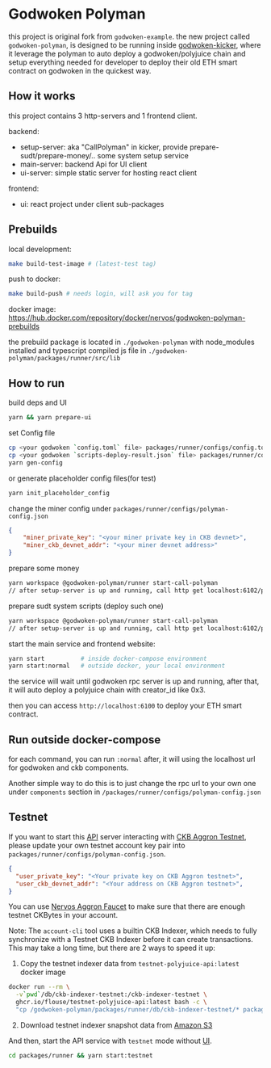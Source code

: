 Godwoken Polyman
=======

this project is original fork from `godwoken-example`. the new project called `godwoken-polyman`, is designed to be running inside [godwoken-kicker](https://github.com/RetricSu/godwoken-kicker.git), where it leverage the polyman to auto deploy a godwoken/polyjuice chain and setup everything needed for developer to deploy their old ETH smart contract on godwoken in the quickest way.

How it works
------

this project contains 3 http-servers and 1 frontend client.

backend:

- setup-server: aka "CallPolyman" in kicker, provide prepare-sudt/prepare-money/.. some system setup service
- main-server: backend Api for UI client
- ui-server: simple static server for hosting react client

frontend:

- ui: react project under client sub-packages

Prebuilds
------

local development:

```sh
make build-test-image # (latest-test tag)
```

push to docker:

```sh
make build-push # needs login, will ask you for tag
```

docker image: https://hub.docker.com/repository/docker/nervos/godwoken-polyman-prebuilds

the prebuild package is located in `./godwoken-polyman` with node_modules installed and typescript compiled js file in `./godwoken-polyman/packages/runner/src/lib`

How to run
------

build deps and UI

```sh
yarn && yarn prepare-ui
```

set Config file

```sh
cp <your godwoken `config.toml` file> packages/runner/configs/config.toml
cp <your godwoken `scripts-deploy-result.json` file> packages/runner/configs/scripts-deploy-result.json
yarn gen-config
```

or generate placeholder config files(for test)

```sh
yarn init_placeholder_config
```

change the miner config under `packages/runner/configs/polyman-config.json`

```json
{
    "miner_private_key": "<your miner private key in CKB devnet>",
    "miner_ckb_devnet_addr": "<your miner devnet address>"
}
```

prepare some money

```sh
yarn workspace @godwoken-polyman/runner start-call-polyman
// after setup-server is up and running, call http get localhost:6102/prepare-money
```

prepare sudt system scripts (deploy such one)

```sh
yarn workspace @godwoken-polyman/runner start-call-polyman
// after setup-server is up and running, call http get localhost:6102/prepare_sudt_scripts
```

start the main service and frontend website:

```sh
yarn start          # inside docker-compose environment
yarn start:normal   # outside docker, your local environment
```

the service will wait until godwoken rpc server is up and running, after that, it will auto deploy a polyjuice chain with creator_id like 0x3.

then you can access `http://localhost:6100` to deploy your ETH smart contract.

Run outside docker-compose
---

for each command, you can run `:normal` after, it will using the localhost url for godwoken and ckb components.

Another simple way to do this is to just change the rpc url to your own one under `components` section in `/packages/runner/configs/polyman-config.json`

Testnet
---

If you want to start this [API](packages/runner/src/server.ts) server interacting with [CKB Aggron Testnet](https://explorer.nervos.org/aggron/), please update your own testnet account key pair into `packages/runner/configs/polyman-config.json`.

```json
{
  "user_private_key": "<Your private key on CKB Aggron testnet>",
  "user_ckb_devnet_addr": "<Your address on CKB Aggron testnet>",
}
```

You can use [Nervos Aggron Faucet](https://faucet.nervos.org/) to make sure that there are enough testnet CKBytes in your account.

Note: The `account-cli` tool uses a builtin CKB Indexer, which needs to fully synchronize with a Testnet CKB Indexer before it can create transactions. This may take a long time, but there are 2 ways to speed it up:
1. Copy the testnet indexer data from `testnet-polyjuice-api:latest` docker image
```sh
docker run --rm \
  -v`pwd`/db/ckb-indexer-testnet:/ckb-indexer-testnet \
  ghcr.io/flouse/testnet-polyjuice-api:latest bash -c \
  "cp /godwoken-polyman/packages/runner/db/ckb-indexer-testnet/* packages/runner/db/ckb-indexer-testnet/"
```
2. Download testnet indexer snapshot data from [Amazon S3](https://github.com/RetricSu/gw-gitcoin-instruction/blob/8c02c1584d527fca24f983dc33d19b6bb765b1f8/src/component-tutorials/12.using.snapshot.data.with.account.cli.md)

And then, start the API service with `testnet` mode without [UI](packages/runner/src/ui.ts).

```sh
cd packages/runner && yarn start:testnet
```
